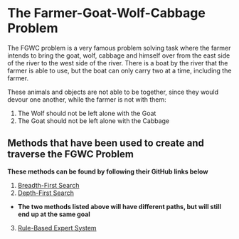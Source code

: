 # The Farmer-Goat-Wolf-Cabbage Problem
The FGWC problem is a very famous problem solving task where the farmer intends to bring the goat, wolf, cabbage and himself
over from the east side of the river to the west side of the river. There is a boat by the river that the farmer is able to use,
but the boat can only carry two at a time, including the farmer. 

These animals and objects are not able to be together, since they would devour one another, while the farmer is not with them:
1. The Wolf should not be left alone with the Goat
2. The Goat should not be left alone with the Cabbage

## Methods that have been used to create and traverse the FGWC Problem
**These methods can be found by following their GitHub links below**
1. [Breadth-First Search](https://github.com/jpildush/Artificial-Intelligence/tree/master/Prolog/Farmer-Goat-Wolf-Cabbage%20Problem/Breadth-First%20Search)
2. [Depth-First Search](https://github.com/jpildush/Artificial-Intelligence/tree/master/Prolog/Farmer-Goat-Wolf-Cabbage%20Problem/Depth-First%20Search)

* **The two methods listed above will have different paths, but will still end up at the same goal**

3. [Rule-Based Expert System](https://github.com/jpildush/Artificial-Intelligence/tree/master/Prolog/Farmer-Goat-Wolf-Cabbage%20Problem/Rule-Based%20Expert%20System)

